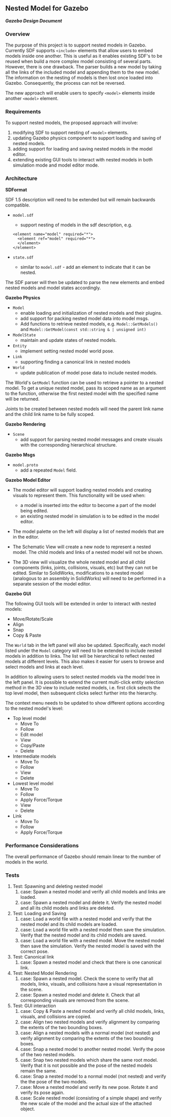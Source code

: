 ## Nested Model for Gazebo
***Gazebo Design Document***

### Overview

The purpose of this project is to support nested models in Gazebo.
Currently SDF supports `<include>` elements that allow users to embed models
inside one another. This is useful as it enables existing SDF's to be reused
when build a more complex model consisting of several parts.
However, there is one drawback. The parser builds a new model by taking all the
links of the included model and appending them to the new model. The
information on the nesting of models is then lost once loaded into Gazebo.
Consequently, the process can not be reversed.

The new approach will enable users to specify `<model>` elements inside
another `<model>` element.

### Requirements

To support nested models, the proposed approach will involve:

1. modifying SDF to support nesting of `<model>` elements.
1. updating Gazebo physics component to support loading and saving of
nested models.
1. adding support for loading and saving nested models in the model editor.
1. extending existing GUI tools to interact with nested models in both
simulation mode and model editor mode.

### Architecture

**SDFormat**

SDF 1.5 description will need to be extended but will remain backwards
compatible.

* `model.sdf`
    * support nesting of models in the sdf description, e.g.

    ```
    <element name="model" required="*">
      <element ref="model" required="*">
      </element>
    </element>
    ```

* `state.sdf`
    * similar to `model.sdf` - add an element to indicate that it can be nested.

The SDF parser will then be updated to parse the new elements and embed
nested models and model states accordingly.

**Gazebo Physics**

* `Model`
    * enable loading and initialization of nested models and their plugins.
    * add support for packing nested model data into model msgs.
    * Add functions to retrieve nested models, e.g. `Model::GetModels()` and
    `Model::GetModel(const std::string & | unsigned int)`
* `ModelState`
    * maintain and update states of nested models.
* `Entity`
    * implement setting nested model world pose.
* `Link`
    * supporting finding a canonical link in nested models
* `World`
    * update publication of model pose data to include nested models.

The World's `GetModel` function can be used to retrieve a pointer to a nested
model. To get a unique nested model, pass its scoped name as an argument to the
function, otherwise the first nested model with the specified name will be
returned.

Joints to be created between nested models will need the parent link name
and the child link name to be fully scoped.

**Gazebo Rendering**

* `Scene`
    * add support for parsing nested model messages and create visuals with
    the corresponding hierarchical structure.

**Gazebo Msgs**

* `model.proto`
    * add a repeated `Model` field.

**Gazebo Model Editor**

* The model editor will support loading nested models and creating
visuals to represent them. This functionality will be used when:
    * a model is inserted into the editor to become a part of the model
    being edited.
    * an existing nested model in simulation is to be edited in the model
    editor.

* The model palette on the left will display a list of nested models that
are in the editor.

* The Schematic View will create a new node to represent a nested model. The
child models and links of a nested model will not be shown.

* The 3D view will visualize the whole nested model and all child
components (links, joints, collisions, visuals, etc) but they can not be
edited. Similar to SolidWorks, modifications to a nested model (analogous to
an assembly in SolidWorks) will need to be performed in a separate session of
the model editor.

**Gazebo GUI**

The following GUI tools will be extended in order to interact with nested
models:

* Move/Rotate/Scale
* Align
* Snap
* Copy & Paste

The `World` tab in the left panel will also be updated. Specifically, each
model listed under the `Model` category will need to be extended to include
nested models in addition to links. The list will be hierarchical to reflect
nested models at different levels. This also makes it easier for users to
browse and select models and links at each level.

In addition to allowing users to select nested models via the model tree in the
left panel. It is possible to extend the current multi-click entity selection
method in the 3D view to include nested models, i.e. first click selects the
top level model, then subsequent clicks select further into the hierarchy.

The context menu needs to be updated to show different options according to
the nested model's level:

* Top level model
    * Move To
    * Follow
    * Edit model
    * View
    * Copy/Paste
    * Delete
* Intermediate models
    * Move To
    * Follow
    * View
    * Delete
* Lowest level model
    * Move To
    * Follow
    * Apply Force/Torque
    * View
    * Delete
* Link
    * Move To
    * Follow
    * Apply Force/Torque

### Performance Considerations

The overall performance of Gazebo should remain linear to the number of models
in the world.

### Tests

1. Test: Spawning and deleting nested model
    1. case: Spawn a nested model and verify all child models and links are
    loaded.
    1. case: Spawn a nested model and delete it. Verify the nested model and
    all its child models and links are deleted.
1. Test: Loading and Saving
    1. case: Load a world file with a nested model and verify that the nested
    model and its child models are loaded.
    1. case: Load a world file with a nested model then save the simulation.
    Verify that the nested model and its child models are saved.
    1. case: Load a world file with a nested model. Move the nested model then
    save the simulation. Verify the nested model is saved with the correct pose.
1. Test: Canonical link
    1. case: Spawn a nested model and check that there is one canonical link.
1. Test: Nested Model Rendering
    1. case: Spawn a nested model. Check the scene to verify that all models,
    links, visuals, and collisions have a visual representation in the scene.
    1. case: Spawn a nested model and delete it. Check that all corresponding
    visuals are removed from the scene.
1. Test: GUI interaction
    1. case: Copy & Paste a nested model and verify all child models, links,
    visuals, and collisions are copied.
    1. case: Align two nested models and verify alignment by comparing the
    extents of the two bounding boxes.
    1. case: Align a nested models with a normal model (not nested) and verify
    alignment by comparing the extents of the two bounding boxes.
    1. case: Snap a nested model to another nested model. Verify the pose of the
    two nested models.
    1. case: Snap two nested models which share the same root model. Verify
    that it is not possible and the pose of the nested models remain the same.
    1. case: Snap a nested model to a normal model (not nested) and verify the
    the pose of the two models.
    1. case: Move a nested model and verify its new pose. Rotate it and
    verify its pose again.
    1. case: Scale nested model (consisting of a simple shape) and verify
    the new scale of the model and the actual size of the attached object.

